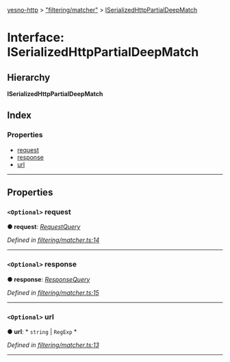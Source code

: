[yesno-http](../README.md) > ["filtering/matcher"](../modules/_filtering_matcher_.md) > [ISerializedHttpPartialDeepMatch](../interfaces/_filtering_matcher_.iserializedhttppartialdeepmatch.md)

# Interface: ISerializedHttpPartialDeepMatch

## Hierarchy

**ISerializedHttpPartialDeepMatch**

## Index

### Properties

* [request](_filtering_matcher_.iserializedhttppartialdeepmatch.md#request)
* [response](_filtering_matcher_.iserializedhttppartialdeepmatch.md#response)
* [url](_filtering_matcher_.iserializedhttppartialdeepmatch.md#url)

---

## Properties

<a id="request"></a>

### `<Optional>` request

**● request**: *[RequestQuery](../modules/_filtering_matcher_.md#requestquery)*

*Defined in [filtering/matcher.ts:14](https://github.com/FormidableLabs/yesno/blob/acc9f7a/src/filtering/matcher.ts#L14)*

___
<a id="response"></a>

### `<Optional>` response

**● response**: *[ResponseQuery](../modules/_filtering_matcher_.md#responsequery)*

*Defined in [filtering/matcher.ts:15](https://github.com/FormidableLabs/yesno/blob/acc9f7a/src/filtering/matcher.ts#L15)*

___
<a id="url"></a>

### `<Optional>` url

**● url**: * `string` &#124; `RegExp`
*

*Defined in [filtering/matcher.ts:13](https://github.com/FormidableLabs/yesno/blob/acc9f7a/src/filtering/matcher.ts#L13)*

___

